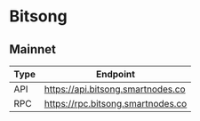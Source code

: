 # Bitsong
## Mainnet
Type | Endpoint
------------ | -------------
API | https://api.bitsong.smartnodes.co
RPC | https://rpc.bitsong.smartnodes.co